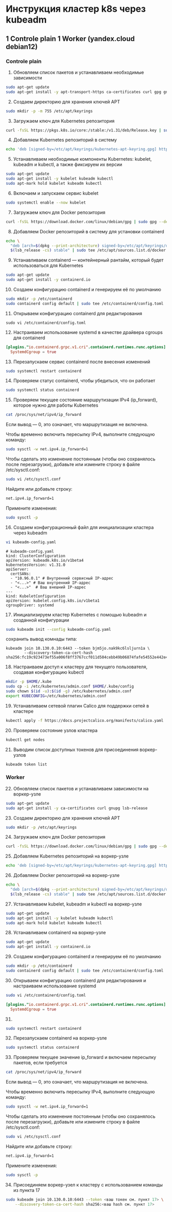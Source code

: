 # Инструкция кластер k8s через kubeadm

## 1 Controle plain 1 Worker (yandex.cloud debian12)

### Controle plain

1. Обновляем список пакетов и устанавливаем необходимые зависимости

```bash
sudo apt-get update
sudo apt-get install -y apt-transport-https ca-certificates curl gpg gnupg lsb-release
```

2. Создаем директорию для хранения ключей APT

```bash
sudo mkdir -p -m 755 /etc/apt/keyrings
```

3. Загружаем ключ для Kubernetes репозитория

```bash
curl -fsSL https://pkgs.k8s.io/core:/stable:/v1.31/deb/Release.key | sudo gpg --dearmor -o /etc/apt/keyrings/kubernetes-apt-keyring.gpg
```

4. Добавляем Kubernetes репозиторий в систему

```bash
echo 'deb [signed-by=/etc/apt/keyrings/kubernetes-apt-keyring.gpg] https://pkgs.k8s.io/core:/stable:/v1.31/deb/ /' | sudo tee /etc/apt/sources.list.d/kubernetes.list
```

5. Устанавливаем необходимые компоненты Kubernetes: kubelet, kubeadm и kubectl, а также фиксируем их версии

```bash
sudo apt-get update
sudo apt-get install -y kubelet kubeadm kubectl
sudo apt-mark hold kubelet kubeadm kubectl
```

6. Включаем и запускаем сервис kubelet

```bash
sudo systemctl enable --now kubelet
```

7. Загружаем ключ для Docker репозитория

```bash
curl -fsSL https://download.docker.com/linux/debian/gpg | sudo gpg --dearmor -o /etc/apt/keyrings/docker.gpg
```

8. Добавляем Docker репозиторий в систему для установки containerd

```bash
echo \
  "deb [arch=$(dpkg --print-architecture) signed-by=/etc/apt/keyrings/docker.gpg] https://download.docker.com/linux/debian \
  $(lsb_release -cs) stable" | sudo tee /etc/apt/sources.list.d/docker.list > /dev/null
```

9. Устанавливаем containerd — контейнерный рантайм, который будет использоваться для Kubernetes

```bash
sudo apt-get update
sudo apt-get install -y containerd.io
```

10. Создаем конфигурацию containerd и генерируем её по умолчанию

```bash
sudo mkdir -p /etc/containerd
sudo containerd config default | sudo tee /etc/containerd/config.toml
```

11. Открываем конфигурацию containerd для редактирования

```
sudo vi /etc/containerd/config.toml
```

12. Настраиваем использование systemd в качестве драйвера cgroups для containerd

```toml
[plugins."io.containerd.grpc.v1.cri".containerd.runtimes.runc.options]
  SystemdCgroup = true
```

13. Перезапускаем сервис containerd после внесения изменений

```bash
sudo systemctl restart containerd
```

14. Проверяем статус containerd, чтобы убедиться, что он работает

```bash
sudo systemctl status containerd
```

15. Проверяем текущее состояние маршрутизации IPv4 (ip_forward), которое нужно для работы Kubernetes

```bash
cat /proc/sys/net/ipv4/ip_forward
```

Если вывод — 0, это означает, что маршрутизация не включена.

Чтобы временно включить пересылку IPv4, выполните следующую команду:

```bash
sudo sysctl -w net.ipv4.ip_forward=1
```
Чтобы сделать это изменение постоянным (чтобы оно сохранялось после перезагрузки), добавьте или измените строку в файле /etc/sysctl.conf:

```bash
sudo vi /etc/sysctl.conf
```

Найдите или добавьте строку:

```bash
net.ipv4.ip_forward=1
```
Примените изменения:

```bash
sudo sysctl -p
```

16. Создаем конфигурационный файл для инициализации кластера через kubeadm

```bash
vi kubeadm-config.yaml
```

```
# kubeadm-config.yaml
kind: ClusterConfiguration
apiVersion: kubeadm.k8s.io/v1beta4
kubernetesVersion: v1.31.0
apiServer:
  certSANs:
  - "10.96.0.1" # Внутренний сервисный IP-адрес
  - "<...>" # Ваш внутренний IP-адрес
  - "<...>"  # Ваш внешний IP-адрес
---
kind: KubeletConfiguration
apiVersion: kubelet.config.k8s.io/v1beta1
cgroupDriver: systemd
```

17. Инициализируем кластер Kubernetes с помощью kubeadm и созданной конфигурации

```bash
sudo kubeadm init --config kubeadm-config.yaml
```

сохранить вывод комнады типа: 

```
kubeadm join 10.130.0.10:6443 --token bjm5jo.nak9kc6lsljurn1a \
        --discovery-token-ca-cert-hash sha256:fc19c923473ef55a006f8ff3767ccf011d504cebb49b06874fafe54552e442e4
```

18. Настраиваем доступ к кластеру для текущего пользователя, создавая конфигурацию kubectl

```bash
mkdir -p $HOME/.kube
sudo cp -i /etc/kubernetes/admin.conf $HOME/.kube/config
sudo chown $(id -u):$(id -g) /etc/kubernetes/admin.conf
export KUBECONFIG=/etc/kubernetes/admin.conf
```

19. Устанавливаем сетевой плагин Calico для поддержки сетей в кластере

```bash
kubectl apply -f https://docs.projectcalico.org/manifests/calico.yaml
```

20. Проверяем состояние узлов кластера

```bash
kubectl get nodes
```

21. Выводим список доступных токенов для присоединения воркер-узлов

```bash
kubeadm token list
```

### Worker

22. Обновляем список пакетов и устанавливаем зависимости на воркер-узле

```bash
sudo apt-get update
sudo apt-get install -y ca-certificates curl gnupg lsb-release
```

23. Создаем директорию для хранения ключей APT

```bash
sudo mkdir -p /etc/apt/keyrings
```

24. Загружаем ключ для Docker репозитория

```bash
curl -fsSL https://download.docker.com/linux/debian/gpg | sudo gpg --dearmor -o /etc/apt/keyrings/docker.gpg
```

25. Добавляем Kubernetes репозиторий на воркер-узле

```bash
echo 'deb [signed-by=/etc/apt/keyrings/kubernetes-apt-keyring.gpg] https://pkgs.k8s.io/core:/stable:/v1.31/deb/ /' | sudo tee /etc/apt/sources.list.d/kubernetes.list
```

26. Добавляем Docker репозиторий на воркер-узле

```bash
echo \
  "deb [arch=$(dpkg --print-architecture) signed-by=/etc/apt/keyrings/docker.gpg] https://download.docker.com/linux/debian \
  $(lsb_release -cs) stable" | sudo tee /etc/apt/sources.list.d/docker.list > /dev/null
```

27. Устанавливаем kubelet, kubeadm и kubectl на воркер-узле

```bash
sudo apt-get update
sudo apt-get install -y kubelet kubeadm kubectl
sudo apt-mark hold kubelet kubeadm kubectl
```

28. Устанавливаем containerd на воркер-узле

```bash
sudo apt-get update
sudo apt-get install -y containerd.io
```

29. Создаем конфигурацию containerd и генерируем её по умолчанию

```bash
sudo mkdir -p /etc/containerd
sudo containerd config default | sudo tee /etc/containerd/config.toml
```

30. Открываем конфигурацию containerd для редактирования и настраиваем использование systemd

```bash
sudo vi /etc/containerd/config.toml
```

```toml
[plugins."io.containerd.grpc.v1.cri".containerd.runtimes.runc.options]
  SystemdCgroup = true
```

31. 

```bash
sudo systemctl restart containerd
```

32. Перезапускаем containerd на воркер-узле

```bash
sudo systemctl status containerd
```

33. Проверяем текущее значение ip_forward и включаем пересылку пакетов, если требуется

```bash
cat /proc/sys/net/ipv4/ip_forward
```

Если вывод — 0, это означает, что маршрутизация не включена.

Чтобы временно включить пересылку IPv4, выполните следующую команду:

```bash
sudo sysctl -w net.ipv4.ip_forward=1
```
Чтобы сделать это изменение постоянным (чтобы оно сохранялось после перезагрузки), добавьте или измените строку в файле /etc/sysctl.conf:

```bash
sudo vi /etc/sysctl.conf
```

Найдите или добавьте строку:

```bash
net.ipv4.ip_forward=1
```
Примените изменения:

```bash
sudo sysctl -p
```

34. Присоединяем воркер-узел к кластеру с использованием команды из пункта 17

```bash
sudo kubeadm join 10.130.0.10:6443 --token <ваш токен см. пункт 17> \
    --discovery-token-ca-cert-hash sha256:<ваш hash см. пункт 17>
```
